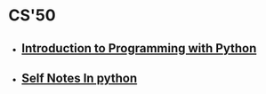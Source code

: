 # CS'50
  
* ## **[Introduction to Programming with  Python](./introduction%20to%20programming%20with%20python/README.md)**

* ## **[Self Notes In python](./self_notes_in_python/README.md)**
  